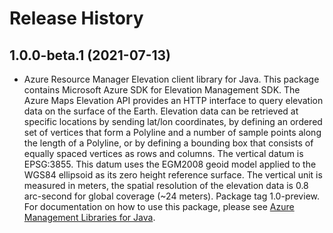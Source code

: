 # Release History

## 1.0.0-beta.1 (2021-07-13)

- Azure Resource Manager Elevation client library for Java. This package contains Microsoft Azure SDK for Elevation Management SDK. The Azure Maps Elevation API provides an HTTP interface to query elevation data on the  surface of the Earth. Elevation data can be retrieved at specific locations by sending  lat/lon coordinates, by defining an ordered set of vertices that form a Polyline and a  number of sample points along the length of a Polyline, or by defining a bounding box  that consists of equally spaced vertices as rows and columns. The vertical datum is EPSG:3855.  This datum uses the EGM2008 geoid model applied to the WGS84 ellipsoid as its zero height  reference surface. The vertical unit is measured in meters, the spatial resolution of the  elevation data is 0.8 arc-second for global coverage (~24 meters). Package tag 1.0-preview. For documentation on how to use this package, please see [Azure Management Libraries for Java](https://aka.ms/azsdk/java/mgmt).
